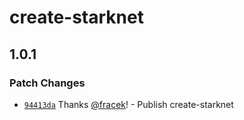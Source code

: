 # create-starknet

## 1.0.1

### Patch Changes

- [`94413da`](https://github.com/apibara/starknet-react/commit/94413da0878efb92efb8ce47f58a3112ad8e471f) Thanks [@fracek](https://github.com/fracek)! - Publish create-starknet
